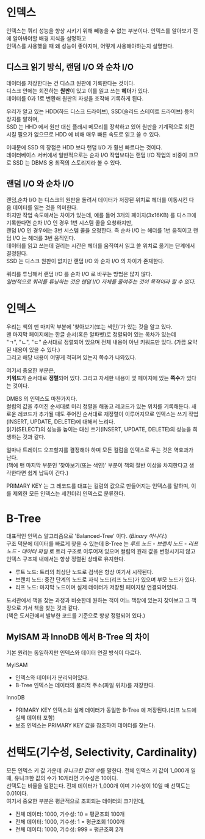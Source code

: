 # 인덱스

인덱스는 쿼리 성능을 향상 시키기 위해 빼놓을 수 없는 부분이다. 인덱스를 알아보기 전에 알아봐야할 배경 지식을 설명하고<br/>
인덱스를 사용했을 때 왜 성능이 좋아지며, 어떻게 사용해야하는지 설명한다.<br/>

## 디스크 읽기 방식, 랜덤 I/O 와 순차 I/O

데이터를 저장한다는 건 디스크 원판에 기록한다는 것이다.  
디스크 안에는 회전하는 **원판**이 있고 이를 읽고 쓰는 **헤더**가 있다.  
데이터를 0과 1로 변환해 원판의 자성을 조작해 기록하게 된다.

우리가 알고 있는 HDD(하드 디스크 드라이브), SSD(솔리드 스테이트 드라이브) 등의 장치를 말하며,     
SSD 는 HHD 에서 원판 대신 플래시 메모리를 장착하고 있어 원판을 기계적으로 회전시킬 필요가 없으므로 HDD 에 비해 매우 빠른 속도로 읽고 쓸 수 있다.  

이때문에 SSD 의 장점은 HDD 보다 랜덤 I/O 가 훨씬 빠르다는 것이다.  
데이터베이스 서버에서 일반적으로는 순차 I/O 작업보다는 랜덤 I/O 작업의 비중이 크므로 SSD 는 DBMS 용 최적의 스토리지라 볼 수 있다.


## 랜덤 I/O 와 순차 I/O

랜덤,순차 I/O 는 디스크의 원판을 돌려서 데이터가 저장된 위치로 헤더를 이동시킨 다음 데이터를 읽는 것을 의미한다.  
하지만 작업 속도에서는 차이가 있는데, 예를 들어 3개의 페이지(3x16KB) 를 디스크에 기록한다면 순차 I/O 인 경우 1번 시스템 콜을 요청하지만,  
랜덤 I/O 인 경우에는 3번 시스템 콜을 요청한다. 즉 순차 I/O 는 헤더를 1번 움직이고 랜덤 I/O 는 헤더를 3번 움직인다.  
데이터를 읽고 쓰는데 걸리는 시간은 헤더를 움직여서 읽고 쓸 위치로 옮기는 단계에서 결정된다.  
SSD 는 디스크 원판이 없지만 랜덤 I/O 와 순차 I/O 의 차이가 존재한다.  

쿼리를 튜닝해서 랜덤 I/O 를 순차 I/O 로 바꾸는 방법은 많지 않다.  
_일반적으로 쿼리를 튜닝하는 것은 랜덤 I/O 자체를 줄여주는 것이 목적이라 할 수 있다._  

# 인덱스

우리는 책의 맨 마지막 부분에 '찾아보기(또는 색인)'가 있는 것을 알고 있다.  
맨 마지막 페이지에는 한글 순서(혹은 알파벳)로 정렬되어 있는 목차가 있는데  
"ㄱ", "ㄴ", "ㄷ" 순서대로 정렬되어 있으며 전체 내용이 아닌 키워드만 있다. (가끔 요약된 내용이 있을 수 있다.)  
그리고 해당 내용이 어떻게 적혀져 있는지 쪽수가 나와있다.  

여기서 중요한 부분은,  
**키워드**가 순서대로 **정렬**되어 있다. 그리고 자세한 내용이 몇 페이지에 있는 **쪽수**가 있다는 것이다.

DMBS 의 인덱스도 마찬가지다.  
컬럼의 값을 주어진 순서대로 미리 정렬을 해놓고 레코드가 있는 위치를 기록해둔다.
새로운 레코드가 추가될 때도 주어진 순서대로 재정렬이 이루어지므로 인덱스는 쓰기 작업(INSERT, UPDATE, DELETE)에 대해서 느리다.  
읽기(SELECT)의 성능을 높이는 대신 쓰기(INSERT, UPDATE, DELETE)의 성능을 희생하는 것과 같다.  

얼마나 트레이드 오프할지를 결정해야 하며 모든 컬럼을 인덱스로 두는 것은 역효과가 난다.  
(책에 맨 마지막 부분인 '찾아보기(또는 색인)' 부분이 책의 절반 이상을 차지한다고 생각한다면 쉽게 납득이 간다.)  

PRIMARY KEY 는 그 레코드를 대표는 컬럼의 값으로 만들어지는 인덱스를 말하며, 이를 제외한 모든 인덱스는 세컨더리 인덱스로 분류한다.  

# B-Tree

대표적인 인덱스 알고리즘으로 'Balanced-Tree' 이다. (_Binary 아니다._)  
구조 덕분에 데이터를 빠르게 찾을 수 있는데 B-Tree 는 *루트 노드 - 브랜치 노드 - 리프 노드 - 데이터 파일* 로 트리 구조로 이루어져 있으며 컬럼의 원래 값을 변형시키지 않고 인덱스 구조체 내에서는 항상 정렬된 상태로 유지한다.  
- 루트 노드: 트리의 최상단 노드로 검색은 항상 여기서 시작된다.
- 브랜치 노드: 중간 단계의 노드로 자식 노드(리프 노드)가 있으며 부모 노드가 있다.
- 리프 노드: 마지막 노드이며 실제 데이터가 저장된 페이지랑 연결되어있다.

도서관에서 책을 찾는 과정과 비슷한데 원하는 책이 어느 책장에 있는지 찾아보고 그 책장으로 가서 책을 찾는 것과 같다.  
(책은 도서관에서 발부한 코드를 기준으로 항상 정렬되어 있다.)  

## MyISAM 과 InnoDB 에서 B-Tree 의 차이

기본 원리는 동일하지만 인덱스와 데이터 연결 방식이 다르다.  

MyISAM  
- 인덱스와 데이터가 분리되어있다.
- B-Tree 인덱스는 데이터의 물리적 주소(파일 위치)를 저장한다.

InnoDB
- PRIMARY KEY 인덱스와 실제 데이터가 동일한 B-Tree 에 저장된다.(리프 노드에 실제 데이터 포함)
- 보조 인덱스는 PRIMARY KEY 값을 참조하여 데이터를 찾는다.

# 선택도(기수성, Selectivity, Cardinality)

모든 인덱스 키 값 가운데 *유니크한 값의 수*를 말한다. 전체 인덱스 키 값이 1_000개 일 때, 유니크한 값의 수가 10개라면 기수성은 10이다.  
선택도는 비율을 일컫는다. 전체 데이터가 1_000개 이며 기수성이 10일 때 선택도는 0.01이다.  
여기서 중요한 부분은 평균적으로 조회되는 데이터의 크기인데,  
- 전체 데이터: 1000, 기수성: 10 = 평균조회 100개  
- 전체 데이터: 1000, 기수성: 1 = 평균조회 1000개  
- 전체 데이터: 1000, 기수성: 999 = 평균조회 2개